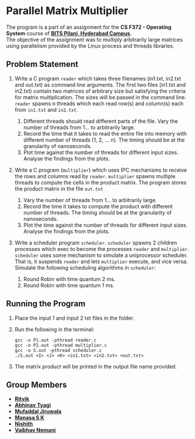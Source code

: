 # Parallel Matrix Multiplier

The program is a part of an assignment for the **CS F372 - Operating System** course of **[BITS Pilani, Hyderabad Campus](https://www.bits-pilani.ac.in/hyderabad/)**.  
The objective of the assignment was to multiply arbitrarily large matrices using parallelism provided by the Linux process and threads libraries.

## Problem Statement

1. Write a C program `reader` which takes three filenames (in1.txt, in2.txt and out.txt) as command line arguments. The first two files (in1.txt and in2.txt) contain two matrices of arbitrary size but satisfying the criteria for matrix multiplication. The sizes will be passed in the command line. `reader` spawns n threads which each read row(s) and column(s) each from `in1.txt` and `in2.txt`.
    1. Different threads should read different parts of the file. Vary the number of threads from 1… to arbitrarily large.
    1. Record the time that it takes to read the entire file into memory with different number of threads (1, 2, … n). The timing should be at the granularity of nanoseconds.
    1. Plot time against the number of threads for different input sizes. Analyse the findings from the plots.

1. Write a C program (`multiplier`) which uses IPC mechanisms to receive the rows and columns
read by `reader`. `multiplier` spawns multiple threads to compute the cells in the product matrix. The program stores the product matrix in the file `out.txt`
    1. Vary the number of threads from 1… to arbitrarily large.
    1. Record the time it takes to compute the product with different number of threads. The timing should be at the granularity of nanoseconds.
    1. Plot the time against the number of threads for different input sizes. Analyse the findings from the plots.

1. Write a scheduler program `scheduler`. `scheduler` spawns 2 children processes which exec to become the processes `reader` and `multiplier`. `scheduler` uses some mechanism to simulate a uniprocessor scheduler. That is, it suspends `reader` and lets `multiplier` execute, and vice versa.
Simulate the following scheduling algorithms in `scheduler`:
    1. Round Robin with time quantum 2 ms.
    1. Round Robin with time quantum 1 ms.

## Running the Program

1. Place the input 1 and input 2 txt files in the folder.
1. Run the following in the terminal:

    ```
    gcc -o P1.out -pthread reader.c
    gcc -o P2.out -pthread multiplier.c
    gcc -o S.out -pthread scheduler.c
    ./S.out <I> <J> <K> <in1.txt> <in2.txt> <out.txt>
    ```

1. The matrix product will be printed in the output file name provided.

## Group Members

- **[Ritvik](https://github.com/Code-R57)**
- **[Abhinav Tyagi](https://github.com/Abhiinv)**
- **[Mufaddal Jiruwala](https://github.com/Mufaddal24)**
- **[Manasa S K](https://github.com/manasa-sk)**
- **[Nishith](https://github.com/nikkiBot)**
- **[Vaibhav Nemani](https://github.com/Vaib-hav)**
